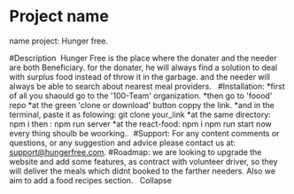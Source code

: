 
# Project name
name project: Hunger free.

#Description
​
Hunger Free is the place where the donater and the needer are both Beneficiary.
for the donater, he will always find a solution to deal with surplus food instead of throw it in the garbage.
and the needer will always be able to search about nearest meal providers.
​
​
#Installation:
*first of all you shaould go to the '100-Team' organization.
*then go to 'foood' repo
*at the green 'clone or download' button coppy the link.
*and in the terminal, paste it as folowing:
    git clone your_link
*at the same directory:
    npm i
    then : npm run server 
*at the react-food:
    npm i
    npm run start
now every thing shoulb be woorking..
​
#Support:
For any content comments or questions, or any suggestion and advice please contact us at: support@hungerfree.com.
​
#Roadmap:
we are looking to upgrade the website and add some features, as contract with volunteer driver, so they will deliver the meals which didnt booked to the farther needers.
Also we aim to add a food recipes section.
​
​
Collapse




